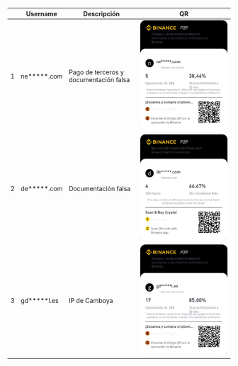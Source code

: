 | | Username | Descripción | QR |
| ----------- | ----------- | ----------- | ----------- |
| 1 | ne\*\*\*\*\*.com | Pago de terceros y documentación falsa | ![ne*****.com QR](/QRs/1.jpeg) |
| 2 | de\*\*\*\*\*.com | Documentación falsa | ![de*****.com QR](/QRs/2.jpeg) |
| 3 | gd\*\*\*\*\*l.es | IP de Camboya | ![gd*****l.es QR](/QRs/3.jpeg) |
